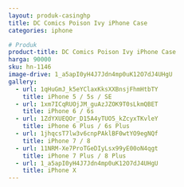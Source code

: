 ```yaml
---
layout: produk-casinghp
title: DC Comics Poison Ivy iPhone Case
categories: iphone

# Produk
product-title: DC Comics Poison Ivy iPhone Case
harga: 90000
sku: hn-1146
image-drive: 1_a5apI0yH4J7Jdn4mp0uK12O7dJ4UHgU
gallery:
  - url: 1qHuGmJ_k5eYClaxKksXXBnsjFhmHtbTY
    title: iPhone 5 / 5s / SE
  - url: 1xm7ICqRUOjJM_guAzJZOK9T0sLkmQBET
    title: iPhone 6 / 6s
  - url: 1ZdYXUEQOr_D15A4yTUO5_kZcyxTKvleY
    title: iPhone 6 Plus / 6s Plus
  - url: 1jhqcsT7lw3v6cnpPAklBF0wtYO9egNQf
    title: iPhone 7 / 8
  - url: 11NRM-Xe7ProTGeDIyLsx99yE00oN4qgt
    title: iPhone 7 Plus / 8 Plus
  - url: 1_a5apI0yH4J7Jdn4mp0uK12O7dJ4UHgU
    title: iPhone X
---
```

